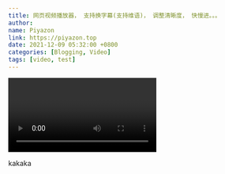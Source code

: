 ```yaml
---
title: 网页视频播放器， 支持换字幕(支持维语)， 调整清晰度， 快慢进。。。
author:
name: Piyazon
link: https://piyazon.top
date: 2021-12-09 05:32:00 +0800
categories: [Blogging, Video]
tags: [video, test]
---
```


<!--Add a Simple HTML5 Video tag-->


<video id="player" playsinline controls wxv="wxv_1941046890490281986"></video>

<script src="/assets/js/plyr/plyr.js"></script>
<script>
  const player = new Plyr("#player", {
    title: 'Example Title',
    blankVideo: 'https://cdn.plyr.io/static/blank.mp4',
    fullscreen: { enabled: true, fallback: true, iosNative: true, container: null },
    captions: { active: true, language: 'auto', update: false },
    speed: { selected: 1, options: [0.5, 0.75, 1, 1.25, 1.5] },
    quality: { default: 1080, options: [4320, 2880, 2160, 1440, 1080, 720, 576, 480, 360, 240] }
  });
  const wxv = document.getElementById("player").getAttribute("wxv");
  $.getJSON('https://api.allorigins.win/get?url=' + encodeURIComponent('http://mp.weixin.qq.com/mp/videoplayer?action=get_mp_video_play_url&vid=' + wxv), function (data) {
    const respon = jQuery.parseJSON(data.contents);
    const chaoqing = respon['url_info'][0]['url'];
    const gaoqing = respon['url_info'][1]['url'];
    const biaoqing = respon['url_info'][2]['url'];
    player.source = {
      type: 'video',
      title: 'Example title',
      sources: [
        {
          src: chaoqing,
          type: 'video/mp4',
          size: 1080,
        },
        {
          src: gaoqing,
          type: 'video/mp4',
          size: 720,
        },
        {
          src: biaoqing,
          type: 'video/mp4',
          size: 480,
        },
      ],
      poster: 'https://git.lug.ustc.edu.cn/flame3/images/-/raw/main/videos/steve.png',
      previewThumbnails: {
        src: 'https://piyazon.top/storage/assets/subtitles/en.vtt',
      },
      tracks: [
        {
          kind: 'captions',
          label: 'ئۇيغۇرچە',
          srclang: 'ug',
          src: 'https://piyazon.top/storage/assets/subtitles/ug.vtt',
          default: true,
        },
        {
          kind: 'captions',
          label: 'English',
          srclang: 'en',
          src: 'https://piyazon.top/storage/assets/subtitles/en.vtt',
        },
        {
          kind: 'captions',
          label: '汉语',
          srclang: 'cn',
          src: 'https://piyazon.top/storage/assets/subtitles/cn.vtt',
        },
      ],
    }
  });

</script>

kakaka